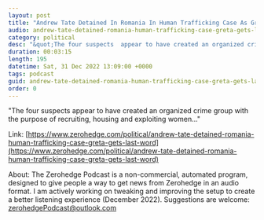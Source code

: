 ```yaml
---
layout: post
title: "Andrew Tate Detained In Romania In Human Trafficking Case As Greta Gets Last Word"
audio: andrew-tate-detained-romania-human-trafficking-case-greta-gets-last-word-4
category: political
desc: "&quot;The four suspects  appear to have created an organized crime group with the purpose of recruiting, housing and exploiting women...&quot;"
duration: 00:03:15
length: 195
datetime: Sat, 31 Dec 2022 13:09:00 +0000
tags: podcast
guid: andrew-tate-detained-romania-human-trafficking-case-greta-gets-last-word-0
order: 0
---
```

&quot;The four suspects  appear to have created an organized crime group with the purpose of recruiting, housing and exploiting women...&quot;

Link: [https://www.zerohedge.com/political/andrew-tate-detained-romania-human-trafficking-case-greta-gets-last-word](https://www.zerohedge.com/political/andrew-tate-detained-romania-human-trafficking-case-greta-gets-last-word)

About: The Zerohedge Podcast is a non-commercial, automated program, designed to give people a way to get news from Zerohedge in an audio format.  I am actively working on tweaking and improving the setup to create a better listening experience (December 2022).  Suggestions are welcome: [zerohedgePodcast@outlook.com](mailto:zerohedgePodcast@outlook.com)